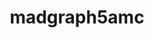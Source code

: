 ---
title: "madgraph5amc"
layout: cache
categories: [package, develop]
meta: {"compilers": ["gcc@=11.4.0"], "num_specs": 4, "num_specs_by_stack": {"hep": 4, "root": 4}, "oss": ["ubuntu22.04"], "platforms": ["linux"], "stacks": ["hep", "root"], "targets": ["x86_64_v3"], "versions": ["2.9.20"]}
spec_details: [{"compiler": "gcc@=11.4.0", "hash": "cwbignfkh5hfo3wss7sy62lykol2fipl", "os": "ubuntu22.04", "platform": "linux", "size": "-", "stacks": ["hep", "root"], "target": "x86_64_v3", "variants": ["~atlas", "build_system=makefile", "~collier", "~ninja", "patches=1bcdb0e", "~pythia8"], "versions": ["2.9.20"]}, {"compiler": "gcc@=11.4.0", "hash": "dmvmrmbszbvqormouvwsml6bsnluu6cx", "os": "ubuntu22.04", "platform": "linux", "size": "-", "stacks": ["hep", "root"], "target": "x86_64_v3", "variants": ["~atlas", "build_system=makefile", "~collier", "~ninja", "patches=1bcdb0e", "~pythia8"], "versions": ["2.9.20"]}, {"compiler": "gcc@=11.4.0", "hash": "gca5uj2apjafhxtpre5o7qtvg2p7xt3h", "os": "ubuntu22.04", "platform": "linux", "size": "-", "stacks": ["hep", "root"], "target": "x86_64_v3", "variants": ["~atlas", "build_system=makefile", "~collier", "~ninja", "patches=1bcdb0e", "~pythia8"], "versions": ["2.9.20"]}, {"compiler": "gcc@=11.4.0", "hash": "gzkrpukpfvlktgd6cnipxxrxbszl66c7", "os": "ubuntu22.04", "platform": "linux", "size": "-", "stacks": ["hep", "root"], "target": "x86_64_v3", "variants": ["~atlas", "build_system=makefile", "~collier", "~ninja", "patches=1bcdb0e", "~pythia8"], "versions": ["2.9.20"]}]
---